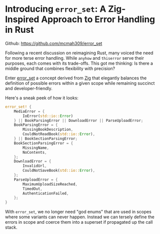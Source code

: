 # Introducing `error_set`: A Zig-Inspired Approach to Error Handling in Rust

Github: <https://github.com/mcmah309/error_set>

Following a recent discussion on reimagining Rust, many voiced the need for more terse error handling. While `anyhow` and `thiserror` serve their purposes, each comes with its trade-offs. This got me thinking: Is there a middle ground that combines flexibility with precision? 

Enter [error_set](https://github.com/mcmah309/error_set) a concept derived from [Zig](https://ziglang.org/documentation/master/#Error-Set-Type) that elegantly balances the definition of possible errors within a given scope while remaining succinct and developer-friendly.

Here's a sneak peek of how it looks:
```rust
error_set! {
    MediaError = {
        IoError(std::io::Error)
    } || BookParsingError || DownloadError || ParseUploadError;
    BookParsingError = {
        MissingBookDescription,
        CouldNotReadBook(std::io::Error),
    } || BookSectionParsingError;
    BookSectionParsingError = {
        MissingName,
        NoContents,
    };
    DownloadError = {
        InvalidUrl,
        CouldNotSaveBook(std::io::Error),
    };
    ParseUploadError = {
        MaximumUploadSizeReached,
        TimedOut,
        AuthenticationFailed,
    };
}
```

With `error_set`, we no longer need "god enums" that are used in scopes where some variants can never happen. Instead we can tersely define the errors in scope and coerce them into a superset if propagated up the call stack.